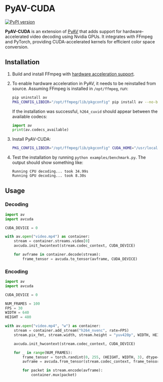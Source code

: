 # PyAV-CUDA
[![PyPI version](https://img.shields.io/pypi/v/avcuda)](https://pypi.org/project/avcuda/)

**PyAV-CUDA** is an extension of [PyAV](https://github.com/PyAV-Org/PyAV) that adds support for hardware-accelerated video decoding using Nvidia GPUs. It integrates with FFmpeg and PyTorch, providing CUDA-accelerated kernels for efficient color space conversion.

## Installation

1. Build and install FFmpeg with [hardware acceleration support](https://pytorch.org/audio/stable/build.ffmpeg.html).

2. To enable hardware acceleration in PyAV, it needs to be reinstalled from source. Assuming FFmpeg is installed in `/opt/ffmpeg`, run:
    ```bash
    pip uninstall av
    PKG_CONFIG_LIBDIR="/opt/ffmpeg/lib/pkgconfig" pip install av --no-binary av --no-cache
    ```
    If the installation was successful, `h264_cuvid` should appear between the available codecs:
    ```python
    import av
    print(av.codecs_available)
    ```

3. Install PyAV-CUDA:
    ```bash
    PKG_CONFIG_LIBDIR="/opt/ffmpeg/lib/pkgconfig" CUDA_HOME="/usr/local/cuda" pip install avcuda
    ```

4. Test the installation by running `python examples/benchmark.py`. The output should show something like:
    ```
    Running CPU decoding... took 34.99s
    Running GPU decoding... took 8.30s
    ```


## Usage

### Decoding

```python
import av
import avcuda

CUDA_DEVICE = 0

with av.open("video.mp4") as container:
    stream = container.streams.video[0]
    avcuda.init_hwcontext(stream.codec_context, CUDA_DEVICE)

    for avframe in container.decode(stream):
        frame_tensor = avcuda.to_tensor(avframe, CUDA_DEVICE)
```

### Encoding

```python
import av
import avcuda

CUDA_DEVICE = 0

NUM_FRAMES = 100
FPS = 30
WIDTH = 640
HEIGHT = 480

with av.open("video.mp4", "w") as container:
    stream = container.add_stream("h264_nvenc", rate=FPS)
    stream.pix_fmt, stream.width, stream.height = "yuv420p", WIDTH, HEIGHT

    avcuda.init_hwcontext(stream.codec_context, CUDA_DEVICE)

    for _ in range(NUM_FRAMES):
        frame_tensor = torch.randint(0, 255, (HEIGHT, WIDTH, 3), dtype=torch.uint8, device=CUDA_DEVICE)
        avframe = avcuda.from_tensor(stream.codec_context, frame_tensor) 

        for packet in stream.encode(avframe):
            container.mux(packet)
```
